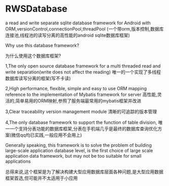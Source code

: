 # RWSDatabase
a read and write  separate sqlite database framework for Android with ORM,versionControl,connectionPool,threadPool (一个带orm,版本控制,数据库连接池,线程池的读写分离的高性能的android sqlite数据库框架)

Why use this database framework?

为什么使用这个数据库框架?

1,The only open source database framework for a multi threaded read and write separation(write does not affect the reading)
 唯一的一个实现了多线程数据库读写分离的框架(写不卡读)

2,High performance, flexible, simple and easy to use ORM mapping reference to the implementation of Mybatis framework for server
 高性能,灵活的,简单易用的ORM映射,参照了服务端最常用的mybatis框架并改进

3,Clear traceability version management module
 清晰的可追踪的版本管理

4,The only database framework to support the function of table division,
 唯一一个支持分表功能的数据库框架,分表在手机端几乎是最终的数据库查询优化方案(微信qq均已实践,一般应用不会用上)

 Generally speaking, this framework is to solve the problem of building large-scale application database level, is the first choice of large scale application data framework, but may not be too suitable for small applications

 总得来说,这个框架是为了解决构建大型应用数据库层面各种问题,是大型应用数据框架首选,但可能并不太适用于小应用